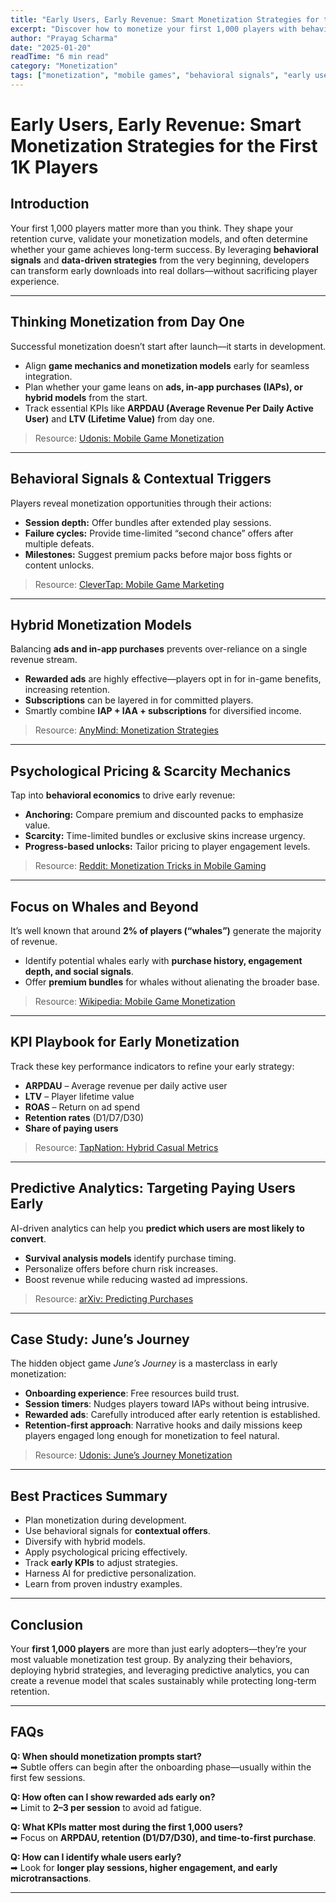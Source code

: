 ```yaml
---
title: "Early Users, Early Revenue: Smart Monetization Strategies for the First 1K Players"
excerpt: "Discover how to monetize your first 1,000 players with behavioral insights, hybrid monetization models, and data-driven tactics that maximize early revenue and long-term growth."
author: "Prayag Scharma"
date: "2025-01-20"
readTime: "6 min read"
category: "Monetization"
tags: ["monetization", "mobile games", "behavioral signals", "early users", "LTV"]
---
```


# **Early Users, Early Revenue: Smart Monetization Strategies for the First 1K Players**

## **Introduction**
Your first 1,000 players matter more than you think. They shape your retention curve, validate your monetization models, and often determine whether your game achieves long-term success. By leveraging **behavioral signals** and **data-driven strategies** from the very beginning, developers can transform early downloads into real dollars—without sacrificing player experience.

---

## **Thinking Monetization from Day One**
Successful monetization doesn’t start after launch—it starts in development.  
- Align **game mechanics and monetization models** early for seamless integration.  
- Plan whether your game leans on **ads, in-app purchases (IAPs), or hybrid models** from the start.  
- Track essential KPIs like **ARPDAU (Average Revenue Per Daily Active User)** and **LTV (Lifetime Value)** from day one.  

> Resource: [Udonis: Mobile Game Monetization](https://www.blog.udonis.co/mobile-marketing/mobile-games/mobile-game-monetization?utm_source=chatgpt.com)  

---

## **Behavioral Signals & Contextual Triggers**
Players reveal monetization opportunities through their actions:  
- **Session depth:** Offer bundles after extended play sessions.  
- **Failure cycles:** Provide time-limited “second chance” offers after multiple defeats.  
- **Milestones:** Suggest premium packs before major boss fights or content unlocks.  

> Resource: [CleverTap: Mobile Game Marketing](https://clevertap.com/blog/mobile-game-marketing/?utm_source=chatgpt.com)

---

## **Hybrid Monetization Models**
Balancing **ads and in-app purchases** prevents over-reliance on a single revenue stream.  
- **Rewarded ads** are highly effective—players opt in for in-game benefits, increasing retention.  
- **Subscriptions** can be layered in for committed players.  
- Smartly combine **IAP + IAA + subscriptions** for diversified income.  

> Resource: [AnyMind: Monetization Strategies](https://anymindgroup.com/blog/the-secret-behind-top-apps-monetization-strategies/?utm_source=chatgpt.com)

---

## **Psychological Pricing & Scarcity Mechanics**
Tap into **behavioral economics** to drive early revenue:  
- **Anchoring:** Compare premium and discounted packs to emphasize value.  
- **Scarcity:** Time-limited bundles or exclusive skins increase urgency.  
- **Progress-based unlocks:** Tailor pricing to player engagement levels.

> Resource: [Reddit: Monetization Tricks in Mobile Gaming](https://www.reddit.com/r/ContestOfChampions/comments/s9uvfd/5_psychological_monetization_tricks_that_mobile/?utm_source=chatgpt.com)

---

## **Focus on Whales and Beyond**
It’s well known that around **2% of players (“whales”)** generate the majority of revenue.  
- Identify potential whales early with **purchase history, engagement depth, and social signals**.  
- Offer **premium bundles** for whales without alienating the broader base.  

> Resource: [Wikipedia: Mobile Game Monetization](https://en.wikipedia.org/wiki/Mobile_game?utm_source=chatgpt.com)

---

## **KPI Playbook for Early Monetization**
Track these key performance indicators to refine your early strategy:  
- **ARPDAU** – Average revenue per daily active user  
- **LTV** – Player lifetime value  
- **ROAS** – Return on ad spend  
- **Retention rates** (D1/D7/D30)  
- **Share of paying users**  

> Resource: [TapNation: Hybrid Casual Metrics](https://www.tap-nation.io/blog/kpis-that-matter-metrics-to-track-in-hybrid-casual-games/?utm_source=chatgpt.com)

---

## **Predictive Analytics: Targeting Paying Users Early**
AI-driven analytics can help you **predict which users are most likely to convert**.  
- **Survival analysis models** identify purchase timing.  
- Personalize offers before churn risk increases.  
- Boost revenue while reducing wasted ad impressions.  

> Resource: [arXiv: Predicting Purchases](https://arxiv.org/abs/1906.10320?utm_source=chatgpt.com)

---

## **Case Study: June’s Journey**
The hidden object game *June’s Journey* is a masterclass in early monetization:  
- **Onboarding experience**: Free resources build trust.  
- **Session timers**: Nudges players toward IAPs without being intrusive.  
- **Rewarded ads**: Carefully introduced after early retention is established.  
- **Retention-first approach**: Narrative hooks and daily missions keep players engaged long enough for monetization to feel natural.  

> Resource: [Udonis: June’s Journey Monetization](https://www.blog.udonis.co/mobile-marketing/mobile-games/junes-journey-monetization?utm_source=chatgpt.com)

---

## **Best Practices Summary**
- Plan monetization during development.  
- Use behavioral signals for **contextual offers**.  
- Diversify with hybrid models.  
- Apply psychological pricing effectively.  
- Track **early KPIs** to adjust strategies.  
- Harness AI for predictive personalization.  
- Learn from proven industry examples.  

---

## **Conclusion**
Your **first 1,000 players** are more than just early adopters—they’re your most valuable monetization test group. By analyzing their behaviors, deploying hybrid strategies, and leveraging predictive analytics, you can create a revenue model that scales sustainably while protecting long-term retention.  

---

## **FAQs**
**Q: When should monetization prompts start?**  
➡ Subtle offers can begin after the onboarding phase—usually within the first few sessions.  

**Q: How often can I show rewarded ads early on?**  
➡ Limit to **2–3 per session** to avoid ad fatigue.  

**Q: What KPIs matter most during the first 1,000 users?**  
➡ Focus on **ARPDAU, retention (D1/D7/D30), and time-to-first purchase**.  

**Q: How can I identify whale users early?**  
➡ Look for **longer play sessions, higher engagement, and early microtransactions**.  

---